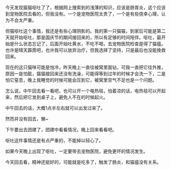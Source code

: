 今天发现猫猫呕吐了了，根据网上搜索到的浅薄的知识，应该是肠胃炎，这个应该到宠物医院去看的，但我没有。一个是宠物医院太贵了，一个是有些侥幸心理，认为不会太严重。

但猫呕吐这个事情，我还是有些心理阴影的。我的第一只猫猫，到家后可能是第二天就开始呕吐，那是国庆节的期间接回来的，所以有足够的时间陪伴。呕吐，最开始是什么状态忘记了，后面开始吐黄水，不吃不喝，去宠物医院检查是得了猫瘟。也许是晴天霹雳吧，也许我可以放弃治疗，但我选择了坚持，只是最后也没能挽救回来。

现在的这只猫咪可能是怕冷，昨天晚上一直往被窝里面钻，可我一直把它往外推，原因一是怕脏，猫猫接回来还没有洗澡，可能得等到过年的时候才会洗一下，二是怕它窒息，晚上我睡觉的时候可能会压到它，被窝里空气不足也是一个问题。

怎么说，中午回去看一看吧，也可以开一个电热毯，怕着凉的话，电热毯可以开起来，然后把它发到桌子上，避免人不在的时候起火。

中午回去的话，大概1点半左右就可以出发过来了。

然而并没有回去，懒~

下午要出去团建了，团建中看看情况，晚上回来看看吧。

呕吐这件事情还是有点严重的，不能掉以轻心了。

如果今天晚上出现了呕吐，一定要带去宠物医院，避免更坏的情况发生。

今天回去看，精神还挺好的，可能就是吃多了，触发了肠炎，和猫瘟没有关系。